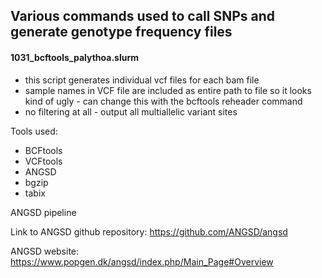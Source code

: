 ## Various commands used to call SNPs and generate genotype frequency files

#### 1031_bcftools_palythoa.slurm
- this script generates individual vcf files for each bam file
- sample names in VCF file are included as entire path to file so it looks kind of ugly - can change this with the bcftools reheader command
- no filtering at all - output all multiallelic variant sites


Tools used:
- BCFtools
- VCFtools
- ANGSD
- bgzip
- tabix




ANGSD pipeline

Link to ANGSD github repository: https://github.com/ANGSD/angsd

ANGSD website: https://www.popgen.dk/angsd/index.php/Main_Page#Overview
